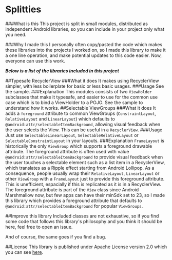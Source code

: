 # Splitties
###What is this
This project is split in small modules, distributed as independent Android libraries, so you can include in your project only what you need.

###Why I made this
I personally often copy/pasted the code which makes these libraries into the projects I worked on, so I made this library to make it a one line operation, and make potential updates to this code easier. Now, everyone can use this work.

***Below is a list of the libraries included in this project***

##Typesafe RecyclerView
###What it does
It makes using RecyclerView simpler, with less boilerplate for basic or less basic usages.
###Usage
See the sample.
###Explanation
This modules consists of two `ViewHolder` subclasses that make it typesafe, and easier to use for the common use case which is to bind a ViewHolder to a POJO. See the sample to understand how it works.
##Selectable ViewGroups
###What it does
It adds a `foreground` attribute to common ViewGroups (`ConstraintLayout`, `RelativeLayout` and `LinearLayout`) which defaults to `@android:attr/selectableItemBackground`, allowing visual feedback when the user selects the View. This can be useful in a `RecyclerView`.
###Usage
Just use `SelectableLinearLayout`, `SelectableRelativeLayout` or `SelectableConstraintLayout` in your layouts.
###Explanation
`FrameLayout` is historically the only `ViewGroup` which supports a foreground drawable attribute. The foreground attribute is often used with value `@android:attr/selectableItemBackground` to provide visual feedback when the user touches a selectable element such as a list item in a RecyclerView, which translates as a Ripple effect starting from Android Lollipop. As a consequence, people usually wrap their `RelativeLayout`, `LinearLayout` or other `ViewGroup` with a `FrameLayout` just to provide this foreground attribute. This is unefficient, espacially if this is replicated as it is in a RecyclerView. The foreground attribute is part of the `View` class since Android Marshmallow now, but few apps can have their minSdk set to 23, so I made this library which provides a foreground attribute that defaults to `@android:attr/selectableItemBackground` for popular `ViewGroups`.

##Improve this library
Included classes are not exhaustive, so if you find some code that follows this library's philosophy and you think it should be here, feel free to open an issue.

And of course, the same goes if you find a bug.

##License
This library is published under Apache License version 2.0 which you can see [here](https://github.com/LouisCAD/Reusables/blob/master/LICENSE).

